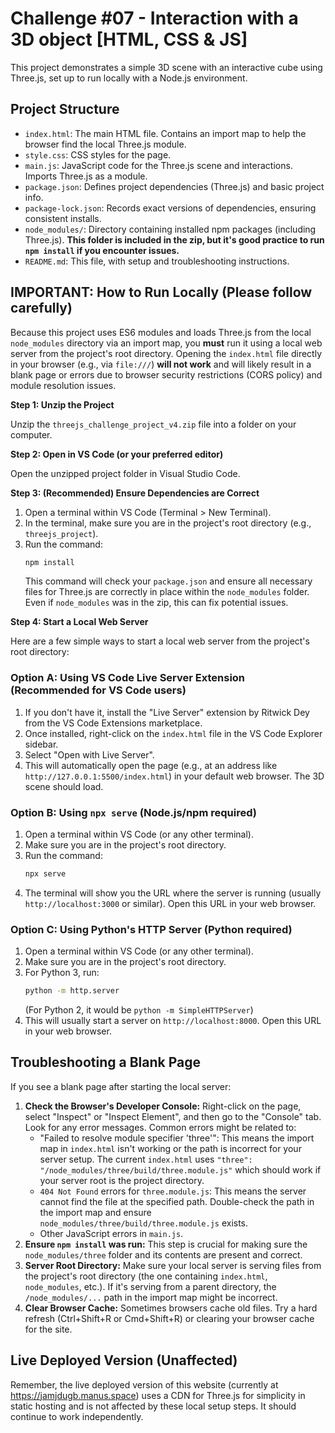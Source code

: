 # Challenge #07 - Interaction with a 3D object [HTML, CSS & JS]

This project demonstrates a simple 3D scene with an interactive cube using Three.js, set up to run locally with a Node.js environment.

## Project Structure

- `index.html`: The main HTML file. Contains an import map to help the browser find the local Three.js module.
- `style.css`: CSS styles for the page.
- `main.js`: JavaScript code for the Three.js scene and interactions. Imports Three.js as a module.
- `package.json`: Defines project dependencies (Three.js) and basic project info.
- `package-lock.json`: Records exact versions of dependencies, ensuring consistent installs.
- `node_modules/`: Directory containing installed npm packages (including Three.js). **This folder is included in the zip, but it's good practice to run `npm install` if you encounter issues.**
- `README.md`: This file, with setup and troubleshooting instructions.

## IMPORTANT: How to Run Locally (Please follow carefully)

Because this project uses ES6 modules and loads Three.js from the local `node_modules` directory via an import map, you **must** run it using a local web server from the project's root directory. Opening the `index.html` file directly in your browser (e.g., via `file:///`) **will not work** and will likely result in a blank page or errors due to browser security restrictions (CORS policy) and module resolution issues.

**Step 1: Unzip the Project**

Unzip the `threejs_challenge_project_v4.zip` file into a folder on your computer.

**Step 2: Open in VS Code (or your preferred editor)**

Open the unzipped project folder in Visual Studio Code.

**Step 3: (Recommended) Ensure Dependencies are Correct**

1.  Open a terminal within VS Code (Terminal > New Terminal).
2.  In the terminal, make sure you are in the project's root directory (e.g., `threejs_project`).
3.  Run the command: 
    ```bash
    npm install
    ```
    This command will check your `package.json` and ensure all necessary files for Three.js are correctly in place within the `node_modules` folder. Even if `node_modules` was in the zip, this can fix potential issues.

**Step 4: Start a Local Web Server**

Here are a few simple ways to start a local web server from the project's root directory:

### Option A: Using VS Code Live Server Extension (Recommended for VS Code users)

1.  If you don't have it, install the "Live Server" extension by Ritwick Dey from the VS Code Extensions marketplace.
2.  Once installed, right-click on the `index.html` file in the VS Code Explorer sidebar.
3.  Select "Open with Live Server".
4.  This will automatically open the page (e.g., at an address like `http://127.0.0.1:5500/index.html`) in your default web browser. The 3D scene should load.

### Option B: Using `npx serve` (Node.js/npm required)

1.  Open a terminal within VS Code (or any other terminal).
2.  Make sure you are in the project's root directory.
3.  Run the command: 
    ```bash
    npx serve
    ```
4.  The terminal will show you the URL where the server is running (usually `http://localhost:3000` or similar). Open this URL in your web browser.

### Option C: Using Python's HTTP Server (Python required)

1.  Open a terminal within VS Code (or any other terminal).
2.  Make sure you are in the project's root directory.
3.  For Python 3, run:
    ```bash
    python -m http.server
    ```
    (For Python 2, it would be `python -m SimpleHTTPServer`)
4.  This will usually start a server on `http://localhost:8000`. Open this URL in your web browser.

## Troubleshooting a Blank Page

If you see a blank page after starting the local server:

1.  **Check the Browser's Developer Console:** Right-click on the page, select "Inspect" or "Inspect Element", and then go to the "Console" tab. Look for any error messages. Common errors might be related to:
    *   "Failed to resolve module specifier 'three'": This means the import map in `index.html` isn't working or the path is incorrect for your server setup. The current `index.html` uses `"three": "/node_modules/three/build/three.module.js"` which should work if your server root is the project directory.
    *   `404 Not Found` errors for `three.module.js`: This means the server cannot find the file at the specified path. Double-check the path in the import map and ensure `node_modules/three/build/three.module.js` exists.
    *   Other JavaScript errors in `main.js`.
2.  **Ensure `npm install` was run:** This step is crucial for making sure the `node_modules/three` folder and its contents are present and correct.
3.  **Server Root Directory:** Make sure your local server is serving files from the project's root directory (the one containing `index.html`, `node_modules`, etc.). If it's serving from a parent directory, the `/node_modules/...` path in the import map might be incorrect.
4.  **Clear Browser Cache:** Sometimes browsers cache old files. Try a hard refresh (Ctrl+Shift+R or Cmd+Shift+R) or clearing your browser cache for the site.

## Live Deployed Version (Unaffected)

Remember, the live deployed version of this website (currently at https://jamjdugb.manus.space) uses a CDN for Three.js for simplicity in static hosting and is not affected by these local setup steps. It should continue to work independently.

